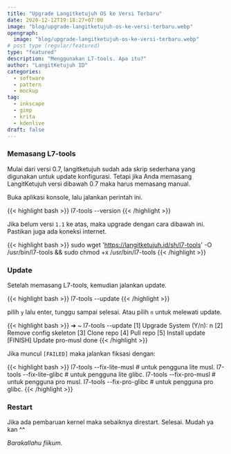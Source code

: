 ```yaml
---
title: "Upgrade Langitketujuh OS ke Versi Terbaru"
date: 2020-12-12T19:18:27+07:00
image: "blog/upgrade-langitketujuh-os-ke-versi-terbaru.webp"
opengraph:
  image: "blog/upgrade-langitketujuh-os-ke-versi-terbaru.webp"
# post type (regular/featured)
type: "featured"
description: "Menggunakan L7-tools. Apa itu?"
author: "LangitKetujuh ID"
categories:
  - software
  - pattern
  - mockup
tag:
  - inkscape
  - gimp
  - krita
  - kdenlive
draft: false
---
```


### Memasang L7-tools

Mulai dari versi 0.7, langitketujuh sudah ada skrip sederhana yang digunakan untuk update konfigurasi. Tetapi jika Anda memasang LangitKetujuh versi dibawah 0.7 maka harus memasang manual.

Buka aplikasi konsole, lalu jalankan perintah ini.

{{< highlight bash >}}
l7-tools --version
{{< /highlight >}}

Jika belum versi `1.1` ke atas, maka upgrade dengan cara dibawah ini. Pastikan juga ada koneksi internet.

{{< highlight bash >}}
sudo wget 'https://langitketujuh.id/sh/l7-tools' -O /usr/bin/l7-tools && sudo chmod +x /usr/bin/l7-tools
{{< /highlight >}}

### Update

Setelah memasang L7-tools, kemudian jalankan update.

{{< highlight bash >}}
l7-tools --update
{{< /highlight >}}

pilih `y` lalu enter, tunggu sampai selesai. Atau pilih `n` untuk melewati update.

{{< highlight bash >}}
➜ ~ l7-tools --update
[1] Upgrade System (Y/n): n
[2] Remove config skeleton
[3] Clone repo
[4] Pull repo
[5] Install update
[FINISH] Update pro-musl done
{{< /highlight >}}

Jika muncul `[FAILED]` maka jalankan fiksasi dengan:

{{< highlight bash >}}
l7-tools --fix-lite-musl    # untuk pengguna lite musl.
l7-tools --fix-lite-glibc   # untuk pengguna lite glibc.
l7-tools --fix-pro-musl     # untuk pengguna pro musl.
l7-tools --fix-pro-glibc    # untuk pengguna pro glibc.
{{< /highlight >}}

### Restart

Jika ada pembaruan kernel maka sebaiknya direstart. Selesai. Mudah ya kan ^^

_Barakallahu fiikum._
